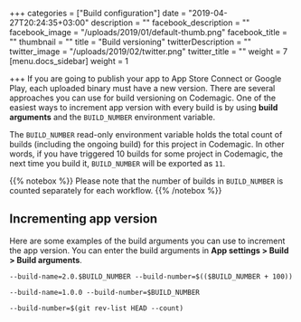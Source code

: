 +++
categories = ["Build configuration"]
date = "2019-04-27T20:24:35+03:00"
description = ""
facebook_description = ""
facebook_image = "/uploads/2019/01/default-thumb.png"
facebook_title = ""
thumbnail = ""
title = "Build versioning"
twitterDescription = ""
twitter_image = "/uploads/2019/02/twitter.png"
twitter_title = ""
weight = 7
[menu.docs_sidebar]
weight = 1

+++
If you are going to publish your app to App Store Connect or Google Play, each uploaded binary must have a new version. There are several approaches you can use for build versioning on Codemagic. One of the easiest ways to increment app version with every build is by using **build arguments** and the `BUILD_NUMBER` environment variable.

The `BUILD_NUMBER` read-only environment variable holds the total count of builds (including the ongoing build) for this project in Codemagic. In other words, if you have triggered 10 builds for some project in Codemagic, the next time you build it, `BUILD_NUMBER` will be exported as `11`. 

{{% notebox %}} Please note that the number of builds in `BUILD_NUMBER` is counted separately for each workflow. {{% /notebox %}}

## Incrementing app version

Here are some examples of the build arguments you can use to increment the app version. You can enter the build arguments in **App settings > Build > Build arguments**.

`--build-name=2.0.$BUILD_NUMBER --build-number=$(($BUILD_NUMBER + 100))`

`--build-name=1.0.0 --build-number=$BUILD_NUMBER`

`--build-number=$(git rev-list HEAD --count)`